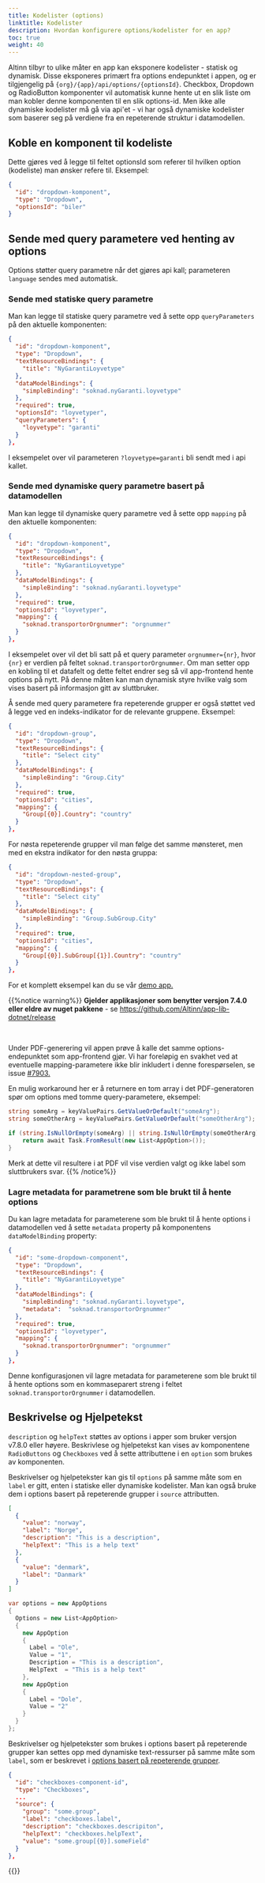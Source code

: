 ```yaml
---
title: Kodelister (options)
linktitle: Kodelister
description: Hvordan konfigurere options/kodelister for en app?
toc: true
weight: 40
---
```


Altinn tilbyr to ulike måter en app kan eksponere kodelister - statisk og dynamisk. Disse eksponeres primært fra options endepunktet i appen, og er tilgjengelig på `{org}/{app}/api/options/{optionsId}`.
Checkbox, Dropdown og RadioButton komponenter vil automatisk kunne hente ut en slik liste om man kobler denne komponenten til en slik options-id. Men ikke alle dynamiske kodelister må gå via api'et - vi har også dynamiske kodelister som baserer seg på verdiene fra en repeterende struktur i datamodellen.

## Koble en komponent til kodeliste

Dette gjøres ved å legge til feltet optionsId som referer til hvilken option (kodeliste) man ønsker refere til. Eksempel:

```json
{
  "id": "dropdown-komponent",
  "type": "Dropdown",
  "optionsId": "biler"
}
```

## Sende med query parametere ved henting av options

Options støtter query parametre når det gjøres api kall; parameteren `language` sendes med automatisk.

### Sende med statiske query parametre

Man kan legge til statiske query parametre ved å sette opp `queryParameters` på den aktuelle komponenten:

```json
{
  "id": "dropdown-komponent",
  "type": "Dropdown",
  "textResourceBindings": {
    "title": "NyGarantiLoyvetype"
  },
  "dataModelBindings": {
    "simpleBinding": "soknad.nyGaranti.loyvetype"
  },
  "required": true,
  "optionsId": "loyvetyper",
  "queryParameters": {
    "loyvetype": "garanti"
  }
},
```

I eksempelet over vil parameteren `?loyvetype=garanti` bli sendt med i api kallet.

### Sende med dynamiske query parametre basert på datamodellen

Man kan legge til dynamiske query parametre ved å sette opp `mapping` på den aktuelle komponenten:

```json
{
  "id": "dropdown-komponent",
  "type": "Dropdown",
  "textResourceBindings": {
    "title": "NyGarantiLoyvetype"
  },
  "dataModelBindings": {
    "simpleBinding": "soknad.nyGaranti.loyvetype"
  },
  "required": true,
  "optionsId": "loyvetyper",
  "mapping": {
    "soknad.transportorOrgnummer": "orgnummer"
  }
},
```

I eksempelet over vil det bli satt på et query parameter `orgnummer={nr}`, hvor `{nr}` er verdien på feltet `soknad.transportorOrgnummer`.
Om man setter opp en kobling til et datafelt og dette feltet endrer seg så vil app-frontend hente options på nytt. På denne måten kan man dynamisk styre hvilke valg som vises basert på informasjon gitt av sluttbruker.

Å sende med query parametere fra repeterende grupper er også støttet ved å legge ved en indeks-indikator for de relevante gruppene. Eksempel:

```json
{
  "id": "dropdown-group",
  "type": "Dropdown",
  "textResourceBindings": {
    "title": "Select city"
  },
  "dataModelBindings": {
    "simpleBinding": "Group.City"
  },
  "required": true,
  "optionsId": "cities",
  "mapping": {
    "Group[{0}].Country": "country"
  }
},
```

For nøsta repeterende grupper vil man følge det samme mønsteret, men med en ekstra indikator for den nøsta gruppa:

```json
{
  "id": "dropdown-nested-group",
  "type": "Dropdown",
  "textResourceBindings": {
    "title": "Select city"
  },
  "dataModelBindings": {
    "simpleBinding": "Group.SubGroup.City"
  },
  "required": true,
  "optionsId": "cities",
  "mapping": {
    "Group[{0}].SubGroup[{1}].Country": "country"
  }
},
```

For et komplett eksempel kan du se vår [demo app.](https://altinn.studio/repos/ttd/dynamic-options-rep)

{{%notice warning%}}
**Gjelder applikasjoner som benytter versjon 7.4.0 eller eldre av nuget pakkene** - se https://github.com/Altinn/app-lib-dotnet/release

<br>

Under PDF-generering vil appen prøve å kalle det samme options-endepunktet som app-frontend gjør.
Vi har foreløpig en svakhet ved at eventuelle mapping-parametere ikke blir inkludert i denne forespørselen, se issue [#7903.](https://github.com/Altinn/altinn-studio/issues/7903)

En mulig workaround her er å returnere en tom array i det PDF-generatoren spør om options med tomme query-parametere, eksempel:

```c#
string someArg = keyValuePairs.GetValueOrDefault("someArg");
string someOtherArg = keyValuePairs.GetValueOrDefault("someOtherArg");

if (string.IsNullOrEmpty(someArg) || string.IsNullOrEmpty(someOtherArg)) {
    return await Task.FromResult(new List<AppOption>());
}
```

Merk at dette vil resultere i at PDF vil vise verdien valgt og ikke label som sluttbrukers svar.
{{% /notice%}}

### Lagre metadata for parametrene som ble brukt til å hente options

Du kan lagre metadata for parameterene som ble brukt til å hente options i datamodellen ved å sette `metadata` property
på komponentens `dataModelBinding` property:

```json
{
  "id": "some-dropdown-component",
  "type": "Dropdown",
  "textResourceBindings": {
    "title": "NyGarantiLoyvetype"
  },
  "dataModelBindings": {
    "simpleBinding": "soknad.nyGaranti.loyvetype",
    "metadata":  "soknad.transportorOrgnummer"
  },
  "required": true,
  "optionsId": "loyvetyper",
  "mapping": {
    "soknad.transportorOrgnummer": "orgnummer"
  }
},
```

Denne konfigurasjonen vil lagre metadata for parameterene som ble brukt til å hente options som en kommaseparert
streng i feltet `soknad.transportorOrgnummer` i datamodellen.

## Beskrivelse og Hjelpetekst

`description` og `helpText` støttes av options i apper som bruker versjon v7.8.0 eller høyere. Beskrivlese og
hjelpetekst kan vises av komponentene `RadioButtons` og `Checkboxes` ved å sette attributtene i en `option` som
brukes av komponenten.

Beskrivelser og hjelpetekster kan gis til `options` på samme måte som en `label` er gitt, enten i statiske eller
dynamiske kodelister. Man kan også bruke dem i options basert på repeterende grupper i `source` attributten.

```json
[
  {
    "value": "norway",
    "label": "Norge",
    "description": "This is a description",
    "helpText": "This is a help text"
  },
  {
    "value": "denmark",
    "label": "Danmark"
  }
]
```

```cs
var options = new AppOptions
{
  Options = new List<AppOption>
  {
    new AppOption
    {
      Label = "Ole",
      Value = "1",
      Description = "This is a description",
      HelpText  = "This is a help text"
    },
    new AppOption
    {
      Label = "Dole",
      Value = "2"
    }
  }
};
```

Beskrivelser og hjelpetekster som brukes i options basert på repeterende grupper kan settes opp med dynamiske
text-ressurser på samme måte som `label`, som er beskrevet i
[options basert på repeterende grupper](repeating-group-codelists).

```json
{
  "id": "checkboxes-component-id",
  "type": "Checkboxes",
  ...
  "source": {
    "group": "some.group",
    "label": "checkboxes.label",
    "description": "checkboxes.descripiton",
    "helpText": "checkboxes.helpText",
    "value": "some.group[{0}].someField"
  }
},
```

{{<children />}}
